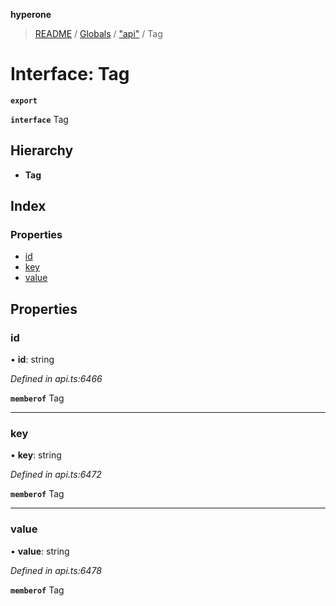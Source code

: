 **hyperone**

> [README](../README.md) / [Globals](../globals.md) / ["api"](../modules/_api_.md) / Tag

# Interface: Tag

**`export`** 

**`interface`** Tag

## Hierarchy

* **Tag**

## Index

### Properties

* [id](_api_.tag.md#id)
* [key](_api_.tag.md#key)
* [value](_api_.tag.md#value)

## Properties

### id

•  **id**: string

*Defined in api.ts:6466*

**`memberof`** Tag

___

### key

•  **key**: string

*Defined in api.ts:6472*

**`memberof`** Tag

___

### value

•  **value**: string

*Defined in api.ts:6478*

**`memberof`** Tag

